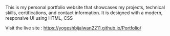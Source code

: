 This is my personal portfolio website that showcases my projects, technical skills, certifications, and contact information. It is designed with a modern, responsive UI using HTML, CSS

Visit the live site : https://yogeshbijalwan2211.github.io/Portfolio/
